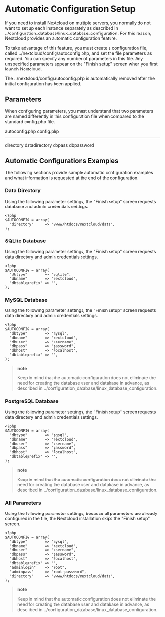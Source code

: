 Automatic Configuration Setup
=============================

If you need to install Nextcloud on multiple servers, you normally do
not want to set up each instance separately as described in
../configuration\_database/linux\_database\_configuration. For this
reason, Nextcloud provides an automatic configuration feature.

To take advantage of this feature, you must create a configuration file,
called ../nextcloud/config/autoconfig.php, and set the file parameters
as required. You can specify any number of parameters in this file. Any
unspecified parameters appear on the "Finish setup" screen when you
first launch Nextcloud.

The ../nextcloud/config/autoconfig.php is automatically removed after
the initial configuration has been applied.

Parameters
----------

When configuring parameters, you must understand that two parameters are
named differently in this configuration file when compared to the
standard config.php file.

  autoconfig.php    config.php
  ----------------- -----------------
  directory         datadirectory
  dbpass            dbpassword

Automatic Configurations Examples
---------------------------------

The following sections provide sample automatic configuration examples
and what information is requested at the end of the configuration.

### Data Directory

Using the following parameter settings, the "Finish setup" screen
requests database and admin credentials settings.

    <?php
    $AUTOCONFIG = array(
      "directory"     => "/www/htdocs/nextcloud/data",
    );

### SQLite Database

Using the following parameter settings, the "Finish setup" screen
requests data directory and admin credentials settings.

    <?php
    $AUTOCONFIG = array(
      "dbtype"        => "sqlite",
      "dbname"        => "nextcloud",
      "dbtableprefix" => "",
    );

### MySQL Database

Using the following parameter settings, the "Finish setup" screen
requests data directory and admin credentials settings.

    <?php
    $AUTOCONFIG = array(
      "dbtype"        => "mysql",
      "dbname"        => "nextcloud",
      "dbuser"        => "username",
      "dbpass"        => "password",
      "dbhost"        => "localhost",
      "dbtableprefix" => "",
    );

> **note**
>
> Keep in mind that the automatic configuration does not eliminate the
> need for creating the database user and database in advance, as
> described in
> ../configuration\_database/linux\_database\_configuration.

### PostgreSQL Database

Using the following parameter settings, the "Finish setup" screen
requests data directory and admin credentials settings.

    <?php
    $AUTOCONFIG = array(
      "dbtype"        => "pgsql",
      "dbname"        => "nextcloud",
      "dbuser"        => "username",
      "dbpass"        => "password",
      "dbhost"        => "localhost",
      "dbtableprefix" => "",
    );

> **note**
>
> Keep in mind that the automatic configuration does not eliminate the
> need for creating the database user and database in advance, as
> described in
> ../configuration\_database/linux\_database\_configuration.

### All Parameters

Using the following parameter settings, because all parameters are
already configured in the file, the Nextcloud installation skips the
"Finish setup" screen.

    <?php
    $AUTOCONFIG = array(
      "dbtype"        => "mysql",
      "dbname"        => "nextcloud",
      "dbuser"        => "username",
      "dbpass"        => "password",
      "dbhost"        => "localhost",
      "dbtableprefix" => "",
      "adminlogin"    => "root",
      "adminpass"     => "root-password",
      "directory"     => "/www/htdocs/nextcloud/data",
    );

> **note**
>
> Keep in mind that the automatic configuration does not eliminate the
> need for creating the database user and database in advance, as
> described in
> ../configuration\_database/linux\_database\_configuration.

